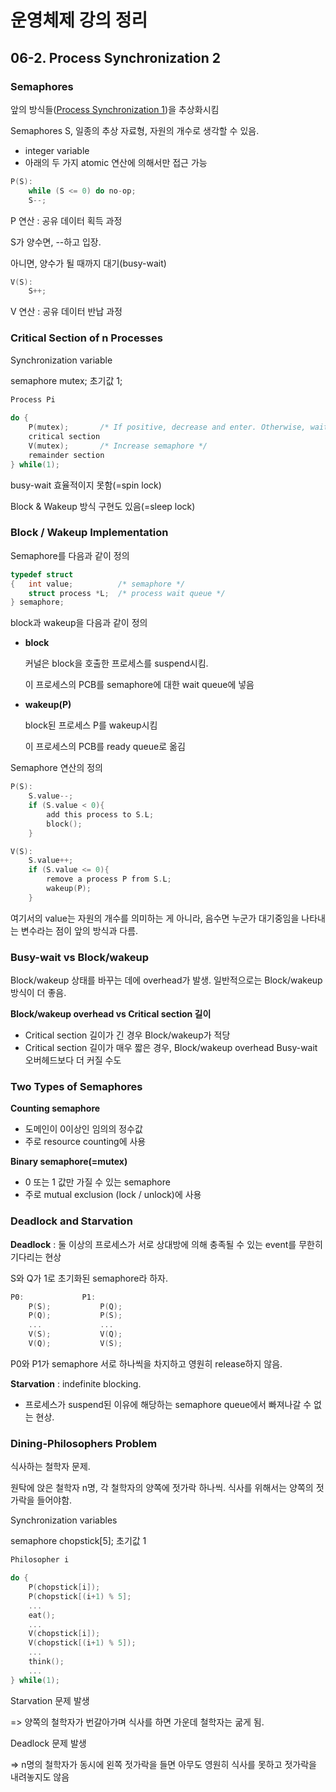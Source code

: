 # 운영체제 강의 정리

## 06-2. Process Synchronization 2

### Semaphores

앞의 방식들([Process Synchronization 1](06-1.%20Process%20Synchronization%201.md))을 추상화시킴

Semaphores S, 일종의 추상 자료형, 자원의 개수로 생각할 수 있음.

- integer variable
- 아래의 두 가지 atomic 연산에 의해서만 접근 가능

```C
P(S):
	while (S <= 0) do no-op;
	S--;
```

P 연산 : 공유 데이터 획득 과정

S가 양수면, --하고 입장.

아니면, 양수가 될 때까지 대기(busy-wait)

```C
V(S):
	S++;
```

V 연산 : 공유 데이터 반납 과정



### Critical Section of n Processes

Synchronization variable

semaphore mutex; 초기값 1;

```C
Process Pi
    
do {
    P(mutex);		/* If positive, decrease and enter. Otherwise, wait*/
    critical section
    V(mutex);		/* Increase semaphore */
    remainder section
} while(1);
```

busy-wait 효율적이지 못함(=spin lock)

Block & Wakeup 방식 구현도 있음(=sleep lock)



### Block / Wakeup Implementation

Semaphore를 다음과 같이 정의

```C
typedef struct
{	int value;			/* semaphore */
 	struct process *L;  /* process wait queue */
} semaphore;
```

block과 wakeup을 다음과 같이 정의

- **block**

  커널은 block을 호출한 프로세스를 suspend시킴.

  이 프로세스의 PCB를 semaphore에 대한 wait queue에 넣음

- **wakeup(P)**

  block된 프로세스 P를 wakeup시킴

  이 프로세스의 PCB를 ready queue로 옮김



Semaphore 연산의 정의

```C
P(S):
	S.value--;
	if (S.value < 0){
        add this process to S.L;
        block();
    }
```

```C
V(S):
	S.value++;
	if (S.value <= 0){
    	remove a process P from S.L;
	    wakeup(P);
	}
```

여기서의 value는 자원의 개수를 의미하는 게 아니라, 음수면 누군가 대기중임을 나타내는 변수라는 점이 앞의 방식과 다름.



### Busy-wait vs Block/wakeup

Block/wakeup 상태를 바꾸는 데에 overhead가 발생. 일반적으로는 Block/wakeup 방식이 더 좋음.

**Block/wakeup overhead vs Critical section 길이**

- Critical section 길이가 긴 경우 Block/wakeup가 적당
- Critical section 길이가 매우 짧은 경우, Block/wakeup overhead  Busy-wait오버헤드보다 더 커질 수도



### Two Types of Semaphores

**Counting semaphore**

- 도메인이 0이상인 임의의 정수값
- 주로 resource counting에 사용

**Binary semaphore(=mutex)**

- 0 또는 1 값만 가질 수 있는 semaphore
- 주로 mutual exclusion (lock / unlock)에 사용



### Deadlock and Starvation

**Deadlock** : 둘 이상의 프로세스가 서로 상대방에 의해 충족될 수 있는 event를 무한히 기다리는 현상



S와 Q가 1로 초기화된 semaphore라 하자.

```C
P0:				P1:
	P(S);			P(Q);
	P(Q);			P(S);
	...				...
    V(S);			V(Q);
	V(Q);			V(S);
```

P0와 P1가 semaphore 서로 하나씩을 차지하고 영원히 release하지 않음.



**Starvation** : indefinite blocking. 

- 프로세스가 suspend된 이유에 해당하는 semaphore queue에서 빠져나갈 수 없는 현상.



### Dining-Philosophers Problem

식사하는 철학자 문제.

원탁에 앉은 철학자 n명, 각 철학자의 양쪽에 젓가락 하나씩. 식사를 위해서는 양쪽의 젓가락을 들어야함.



Synchronization variables

semaphore chopstick[5]; 초기값 1

```C
Philosopher i

do {
    P(chopstick[i]);
    P(chopstick[(i+1) % 5];
    ...
    eat();
    ...
    V(chopstick[i]);
    V(chopstick[(i+1) % 5]);
    ...
   	think();
    ...
} while(1);
```

 

Starvation 문제 발생

=> 양쪽의 철학자가 번갈아가며 식사를 하면 가운데 철학자는 굶게 됨.



Deadlock 문제 발생

=> n명의 철학자가 동시에 왼쪽 젓가락을 들면 아무도 영원히 식사를 못하고 젓가락을 내려놓지도 않음

